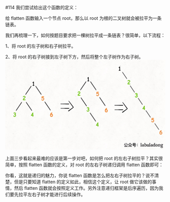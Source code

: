 #114
我们尝试给出这个函数的定义：

给 flatten 函数输入一个节点 root，那么以 root 为根的二叉树就会被拉平为一条链表。   

我们再梳理一下，如何按题目要求把一棵树拉平成一条链表？很简单，以下流程：  

1、将 root 的左子树和右子树拉平。  

2、将 root 的右子树接到左子树下方，然后将整个左子树作为右子树。  
![avatar](imgs/114-1.jpg)

上面三步看起来最难的应该是第一步对吧，如何把 root 的左右子树拉平？其实很简单，按照 flatten 函数的定义，对 root 的左右子树递归调用 flatten 函数即可： 

你看，这就是递归的魅力，你说 flatten 函数是怎么把左右子树拉平的？说不清楚，但是只要知道 flatten 的定义如此，相信这个定义，让 root 做它该做的事情，然后 flatten 函数就会按照定义工作。另外注意递归框架是后序遍历，因为我们要先拉平左右子树才能进行后续操作。
